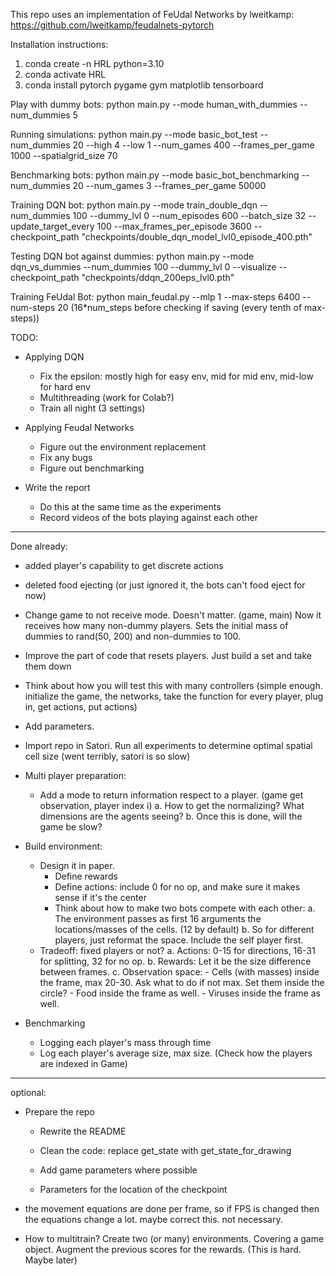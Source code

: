 This repo uses an implementation of FeUdal Networks by lweitkamp:
https://github.com/lweitkamp/feudalnets-pytorch

Installation instructions:

1. conda create -n HRL python=3.10
2. conda activate HRL
3. conda install pytorch pygame gym matplotlib tensorboard

Play with dummy bots:
python main.py --mode human_with_dummies --num_dummies 5

Running simulations:
python main.py --mode basic_bot_test --num_dummies 20 --high 4 --low 1 --num_games 400 --frames_per_game 1000 --spatialgrid_size 70

Benchmarking bots:
python main.py --mode basic_bot_benchmarking --num_dummies 20 --num_games 3 --frames_per_game 50000

Training DQN bot:
python main.py --mode train_double_dqn --num_dummies 100 --dummy_lvl 0 --num_episodes 600 --batch_size 32 --update_target_every 100 --max_frames_per_episode 3600 --checkpoint_path "checkpoints/double_dqn_model_lvl0_episode_400.pth"

Testing DQN bot against dummies:
python main.py --mode dqn_vs_dummies --num_dummies 100 --dummy_lvl 0 --visualize --checkpoint_path "checkpoints/ddqn_200eps_lvl0.pth"

Training FeUdal Bot:
python main_feudal.py --mlp 1 --max-steps 6400 --num-steps 20 (16*num_steps before checking if saving (every tenth of max-steps))


TODO:

- Applying DQN
   - Fix the epsilon: mostly high for easy env, mid for mid env, mid-low for hard env
   - Multithreading (work for Colab?)
   - Train all night (3 settings)

- Applying Feudal Networks
   - Figure out the environment replacement
   - Fix any bugs
   - Figure out benchmarking

- Write the report 
   - Do this at the same time as the experiments
   - Record videos of the bots playing against each other
-----------------------------------------

Done already:
- added player's capability to get discrete actions
- deleted food ejecting (or just ignored it, the bots can't food eject for now)
- Change game to not receive mode. Doesn't matter. (game, main) Now it receives how many non-dummy players.
  Sets the initial mass of dummies to rand(50, 200) and non-dummies to 100.
- Improve the part of code that resets players. Just build a set and take them down

- Think about how you will test this with many controllers (simple enough. initialize the game, the networks, 
     take the function for every player, plug in, get actions, put actions)

- Add parameters.
- Import repo in Satori. Run all experiments to determine optimal spatial cell size (went terribly, satori is so slow)

- Multi player preparation: 
   
   - Add a mode to return information respect to a player. (game get observation, player index i)
      a. How to get the normalizing? What dimensions are the agents seeing?
      b. Once this is done, will the game be slow?

- Build environment:
   - Design it in paper. 
      - Define rewards
      - Define actions: include 0 for no op, and make sure it makes sense if it's the center
      - Think about how to make two bots compete with each other:
         a. The environment passes as first 16 arguments the locations/masses of the cells. (12 by default)
         b. So for different players, just reformat the space. Include the self player first.
   - Tradeoff: fixed players or not?
      a. Actions: 0-15 for directions, 16-31 for splitting, 32 for no op.
      b. Rewards: Let it be the size difference between frames.
      c. Observation space: 
         - Cells (with masses) inside the frame, max 20-30. Ask what to do if not max. Set them inside the circle?
         - Food inside the frame as well. 
         - Viruses inside the frame as well.

- Benchmarking
   - Logging each player's mass through time
   - Log each player's average size, max size. (Check how the players are indexed in Game)

---------------------------------
optional:

- Prepare the repo
   - Rewrite the README
   - Clean the code: replace get_state with get_state_for_drawing
   - Add game parameters where possible

   - Parameters for the location of the checkpoint

- the movement equations are done per frame, so if FPS is changed then the equations change a lot. maybe correct this. not necessary.
- How to multitrain? Create two (or many) environments. Covering a game object. Augment the previous scores for the rewards. (This is hard. Maybe later)